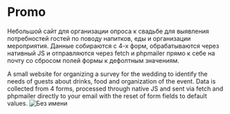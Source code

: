 # Promo
Небольшой сайт для организации опроса к свадьбе для выявления потребностей гостей по поводу напитков, еды и организации мероприятия.
Данные собираются с 4-х форм, обрабатываются через нативный JS и отправляются через fetch и phpmailer прямо к себе на почту со сбросом полей формы к дефолтным значениям.

A small website for organizing a survey for the wedding to identify the needs of guests about drinks, food and organization of the event.
Data is collected from 4 forms, processed through native JS and sent via fetch and phpmailer directly to your email with the reset of form fields to default values.
![Без имени](https://github.com/georgyshagin/Promo/assets/101983804/5b6ee2c7-c2b5-44e1-91a4-0d72995a7ebf)
